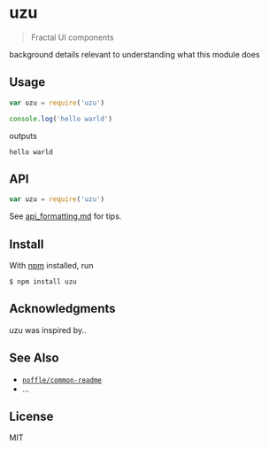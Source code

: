 # uzu

> Fractal UI components

background details relevant to understanding what this module does

## Usage

```js
var uzu = require('uzu')

console.log('hello warld')
```

outputs

```
hello warld
```

## API

```js
var uzu = require('uzu')
```

See [api_formatting.md](api_formatting.md) for tips.

## Install

With [npm](https://npmjs.org/) installed, run

```
$ npm install uzu
```

## Acknowledgments

uzu was inspired by..

## See Also

- [`noffle/common-readme`](https://github.com/noffle/common-readme)
- ...

## License

MIT

